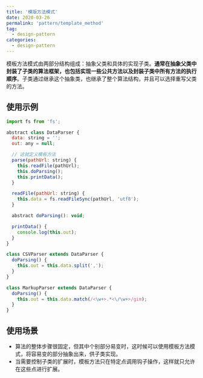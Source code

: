 ```yaml
---
title: '模版方法模式'
date: 2020-03-26
permalink: 'pattern/template_method'
tag:
  - design-pattern
categories:
  - design-pattern
---
```


模板方法模式由两部分结构组成：抽象父类和具体的实现子类。**通常在抽象父类中封装了子类的算法框架，也包括实现一些公共方法以及封装子类中所有方法的执行顺序**。子类通过继承这个抽象类，也继承了整个算法结构，并且可以选择重写父类的方法。

## 使用示例

```js
import fs from 'fs';

abstract class DataParser {
  data: string = '';
  out: any = null;

  // 这就定义模板方法
  parse(pathUrl: string) {
    this.readFile(pathUrl);
    this.doParsing();
    this.printData();
  }

  readFile(pathUrl: string) {
    this.data = fs.readFileSync(pathUrl, 'utf8');
  }

  abstract doParsing(): void;

  printData() {
    console.log(this.out);
  }
}

class CSVParser extends DataParser {
  doParsing() {
    this.out = this.data.split(',');
  }
}

class MarkupParser extends DataParser {
  doParsing() {
    this.out = this.data.match(/<\w+>.*<\/\w+>/gim);
  }
}
```

## 使用场景

- 算法的整体步骤很固定，但其中个别部分易变时，这时候可以使用模板方法模式，将容易变的部分抽象出来，供子类实现。
- 当需要控制子类的扩展时，模板方法只在特定点调用钩子操作，这样就只允许在这些点进行扩展。
